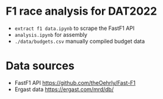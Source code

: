 # F1 race analysis for DAT2022

- `extract f1 data.ipynb` to scrape the FastF1 API 
- `analysis.ipynb` for assembly
- `./data/budgets.csv` manually compiled budget data

# Data sources
- FastF1 API https://github.com/theOehrly/Fast-F1
- Ergast data https://ergast.com/mrd/db/